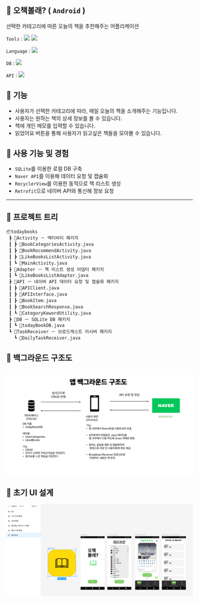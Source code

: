 ## 📗 오책볼래? ( `Android` )

선택한 카테고리에 따른 오늘의 책을 추천해주는 어플리케이션 

`Tools` :  <a href="#" target="_blank"><img src="https://img.shields.io/badge/Android Studio-3DDC84.svg?style=flat&logo=Android-Studio&logoColor=FFFFFF"/></a> <a href="#" target="_blank"><img src="https://img.shields.io/badge/Git-F05032.svg?style=flat&logo=Git&logoColor=FFFFFF"/></a>

`Language` :  <a href="#" target="_blank"><img src="https://img.shields.io/badge/Java-f89820.svg?style=flat&logo=javalogoColor=FFFFFF"/></a>&nbsp;

`DB` :  <a href="#" target="_blank"><img src="https://img.shields.io/badge/SQLite-003B57.svg?style=flat&logo=SQLite&logoColor=FFFFFF"/></a>&nbsp;

`API` : <a href="#" target="_blank"><img src="https://img.shields.io/badge/Naver API-03C75A.svg?style=flat&logo=Naver&logoColor=FFFFFF"/></a>&nbsp;

## 🧱 기능
+ 사용자가 선택한 카테고리에 따라, 매일 오늘의 책을 소개해주는 기능입니다.
+ 사용자는 원하는 책의 상세 정보를 볼 수 있습니다.
+ 책에 개인 메모를 입력할 수 있습니다.
+ 읽었어요 버튼을 통해 사용자가 읽고싶은 책들을 모아볼 수 있습니다.

## 📌 사용 기능 및 경험

+ `SQLite`를 이용한 로컬 DB 구축
+ `Naver API`를 이용해 데이터 요청 및 캡슐화
+ `RecyclerView`를 이용한 동적으로 책 리스트 생성
+ `Retrofit`으로 네이버 API와 통신해 정보 요청

___

## 🌳 프로젝트 트리

```md
📦todaybooks
 ┣ 📂Activity ㅡ 액티비티 패키지
 ┃ ┣ 📜BookCategoriesActivity.java
 ┃ ┣ 📜BookRecommendActivity.java
 ┃ ┣ 📜LikeBooksListActivity.java
 ┃ ┗ 📜MainActivity.java
 ┣ 📂Adapter ㅡ 책 리스트 생성 어댑터 패키지
 ┃ ┗ 📜LikeBooksListAdapter.java
 ┣ 📂API ㅡ 네이버 API 데이터 요청 및 캡슐화 패키지
 ┃ ┣ 📜APIClient.java
 ┃ ┣ 📜APIInterface.java
 ┃ ┣ 📜BookItem.java
 ┃ ┣ 📜BookSearchResponse.java
 ┃ ┗ 📜CategoryKewordUtility.java
 ┣ 📂DB ㅡ SQLite DB 패키지
 ┃ ┗ 📜todayBookDB.java
 ┗ 📂TaskReceiver ㅡ 브로드캐스트 리시버 패키지
   ┗ 📜DailyTaskReceiver.java
```

## 🧱 백그라운드 구조도

![](./background_structure.png)

## 🎨 초기 UI 설계

![](./ui_img.png)